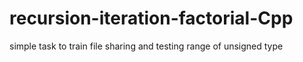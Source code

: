 # recursion-iteration-factorial-Cpp
simple task to train file sharing and testing range of unsigned type
